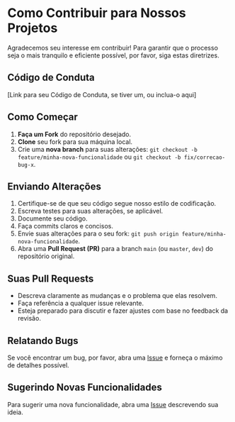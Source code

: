 # Como Contribuir para Nossos Projetos

Agradecemos seu interesse em contribuir! Para garantir que o processo seja o mais tranquilo e eficiente possível, por favor, siga estas diretrizes.

## Código de Conduta

[Link para seu Código de Conduta, se tiver um, ou inclua-o aqui]

## Como Começar

1.  **Faça um Fork** do repositório desejado.
2.  **Clone** seu fork para sua máquina local.
3.  Crie uma **nova branch** para suas alterações: `git checkout -b feature/minha-nova-funcionalidade` ou `git checkout -b fix/correcao-bug-x`.

## Enviando Alterações

1.  Certifique-se de que seu código segue nosso estilo de codificação.
2.  Escreva testes para suas alterações, se aplicável.
3.  Documente seu código.
4.  Faça commits claros e concisos.
5.  Envie suas alterações para o seu fork: `git push origin feature/minha-nova-funcionalidade`.
6.  Abra uma **Pull Request (PR)** para a branch `main` (ou `master`, `dev`) do repositório original.

## Suas Pull Requests

- Descreva claramente as mudanças e o problema que elas resolvem.
- Faça referência a qualquer issue relevante.
- Esteja preparado para discutir e fazer ajustes com base no feedback da revisão.

## Relatando Bugs

Se você encontrar um bug, por favor, abra uma [Issue](link-para-criar-issue-no-repositorio-especifico) e forneça o máximo de detalhes possível.

## Sugerindo Novas Funcionalidades

Para sugerir uma nova funcionalidade, abra uma [Issue](link-para-criar-issue-no-repositorio-especifico) descrevendo sua ideia.
